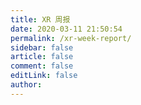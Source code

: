 ```yaml
---
title: XR 周报
date: 2020-03-11 21:50:54
permalink: /xr-week-report/
sidebar: false
article: false
comment: false
editLink: false
author:
---
```

